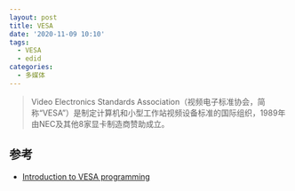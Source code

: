 ```yaml
---
layout: post
title: VESA
date: '2020-11-09 10:10'
tags:
  - VESA
  - edid
categories:
  - 多媒体
---
```


> Video Electronics Standards Association（视频电子标准协会，简称“VESA”）是制定计算机和小型工作站视频设备标准的国际组织，1989年由NEC及其他8家显卡制造商赞助成立。

<!--more-->


## 参考

- [Introduction to VESA programming](http://www.monstersoft.com/tutorial1/VESA_intro.html)
